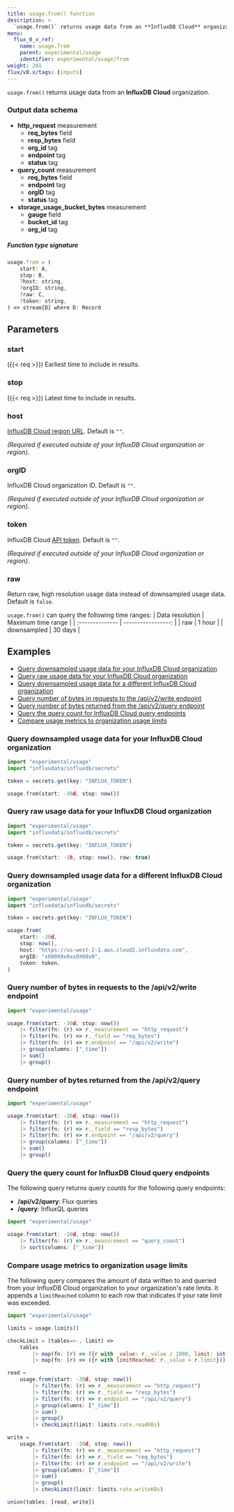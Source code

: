 ```yaml
---
title: usage.from() function
description: >
  `usage.from()` returns usage data from an **InfluxDB Cloud** organization.
menu:
  flux_0_x_ref:
    name: usage.from
    parent: experimental/usage
    identifier: experimental/usage/from
weight: 201
flux/v0.x/tags: [inputs]
---
```


<!------------------------------------------------------------------------------

IMPORTANT: This page was generated from comments in the Flux source code. Any
edits made directly to this page will be overwritten the next time the
documentation is generated. 

To make updates to this documentation, update the function comments above the
function definition in the Flux source code:

https://github.com/influxdata/flux/blob/master/stdlib/experimental/usage/usage.flux#L178-L207

Contributing to Flux: https://github.com/influxdata/flux#contributing
Fluxdoc syntax: https://github.com/influxdata/flux/blob/master/docs/fluxdoc.md

------------------------------------------------------------------------------->

`usage.from()` returns usage data from an **InfluxDB Cloud** organization.

### Output data schema
- **http_request** measurement
  - **req_bytes** field
  - **resp_bytes** field
  - **org_id** tag
  - **endpoint** tag
  - **status** tag
- **query_count** measurement
  - **req_bytes** field
  - **endpoint** tag
  - **orgID** tag
  - **status** tag
- **storage_usage_bucket_bytes** measurement
  - **gauge** field
  - **bucket_id** tag
  - **org_id** tag

##### Function type signature

```js
usage.from = (
    start: A,
    stop: B,
    ?host: string,
    ?orgID: string,
    ?raw: C,
    ?token: string,
) => stream[D] where D: Record
```

## Parameters

### start
({{< req >}})
Earliest time to include in results.



### stop
({{< req >}})
Latest time to include in results.



### host

[InfluxDB Cloud region URL](https://docs.influxdata.com/influxdb/cloud/reference/regions/).
Default is `""`.

_(Required if executed outside of your InfluxDB Cloud organization or region)_.

### orgID

InfluxDB Cloud organization ID. Default is `""`.

_(Required if executed outside of your InfluxDB Cloud organization or region)_.

### token

InfluxDB Cloud [API token](https://docs.influxdata.com/influxdb/cloud/security/tokens/).
Default is `""`.

_(Required if executed outside of your InfluxDB Cloud organization or region)_.

### raw

Return raw, high resolution usage data instead of downsampled usage data.
Default is `false`.

`usage.from()` can query the following time ranges:
| Data resolution | Maximum time range |
| :-------------- | -----------------: |
| raw             |             1 hour |
| downsampled     |            30 days |


## Examples

- [Query downsampled usage data for your InfluxDB Cloud organization](#query-downsampled-usage-data-for-your-influxdb-cloud-organization)
- [Query raw usage data for your InfluxDB Cloud organization](#query-raw-usage-data-for-your-influxdb-cloud-organization)
- [Query downsampled usage data for a different InfluxDB Cloud organization](#query-downsampled-usage-data-for-a-different-influxdb-cloud-organization)
- [Query number of bytes in requests to the /api/v2/write endpoint](#query-number-of-bytes-in-requests-to-the-apiv2write-endpoint)
- [Query number of bytes returned from the /api/v2/query endpoint](#query-number-of-bytes-returned-from-the-apiv2query-endpoint)
- [Query the query count for InfluxDB Cloud query endpoints](#query-the-query-count-for-influxdb-cloud-query-endpoints)
- [Compare usage metrics to organization usage limits](#compare-usage-metrics-to-organization-usage-limits)

### Query downsampled usage data for your InfluxDB Cloud organization

```js
import "experimental/usage"
import "influxdata/influxdb/secrets"

token = secrets.get(key: "INFLUX_TOKEN")

usage.from(start: -30d, stop: now())
```


### Query raw usage data for your InfluxDB Cloud organization

```js
import "experimental/usage"
import "influxdata/influxdb/secrets"

token = secrets.get(key: "INFLUX_TOKEN")

usage.from(start: -1h, stop: now(), raw: true)
```


### Query downsampled usage data for a different InfluxDB Cloud organization

```js
import "experimental/usage"
import "influxdata/influxdb/secrets"

token = secrets.get(key: "INFLUX_TOKEN")

usage.from(
    start: -30d,
    stop: now(),
    host: "https://us-west-2-1.aws.cloud2.influxdata.com",
    orgID: "x000X0x0xx0X00x0",
    token: token,
)
```


### Query number of bytes in requests to the /api/v2/write endpoint

```js
import "experimental/usage"

usage.from(start: -30d, stop: now())
    |> filter(fn: (r) => r._measurement == "http_request")
    |> filter(fn: (r) => r._field == "req_bytes")
    |> filter(fn: (r) => r.endpoint == "/api/v2/write")
    |> group(columns: ["_time"])
    |> sum()
    |> group()
```


### Query number of bytes returned from the /api/v2/query endpoint

```js
import "experimental/usage"

usage.from(start: -30d, stop: now())
    |> filter(fn: (r) => r._measurement == "http_request")
    |> filter(fn: (r) => r._field == "resp_bytes")
    |> filter(fn: (r) => r.endpoint == "/api/v2/query")
    |> group(columns: ["_time"])
    |> sum()
    |> group()
```


### Query the query count for InfluxDB Cloud query endpoints

The following query returns query counts for the following query endpoints:

- **/api/v2/query**: Flux queries
- **/query**: InfluxQL queries

```js
import "experimental/usage"

usage.from(start: -30d, stop: now())
    |> filter(fn: (r) => r._measurement == "query_count")
    |> sort(columns: ["_time"])
```


### Compare usage metrics to organization usage limits

The following query compares the amount of data written to and queried from your
InfluxDB Cloud organization to your organization's rate limits.
It appends a `limitReached` column to each row that indicates if your rate
limit was exceeded.

```js
import "experimental/usage"

limits = usage.limits()

checkLimit = (tables=<-, limit) =>
    tables
        |> map(fn: (r) => ({r with _value: r._value / 1000, limit: int(v: limit) * 60 * 5}))
        |> map(fn: (r) => ({r with limitReached: r._value > r.limit}))

read =
    usage.from(start: -30d, stop: now())
        |> filter(fn: (r) => r._measurement == "http_request")
        |> filter(fn: (r) => r._field == "resp_bytes")
        |> filter(fn: (r) => r.endpoint == "/api/v2/query")
        |> group(columns: ["_time"])
        |> sum()
        |> group()
        |> checkLimit(limit: limits.rate.readKBs)

write =
    usage.from(start: -30d, stop: now())
        |> filter(fn: (r) => r._measurement == "http_request")
        |> filter(fn: (r) => r._field == "req_bytes")
        |> filter(fn: (r) => r.endpoint == "/api/v2/write")
        |> group(columns: ["_time"])
        |> sum()
        |> group()
        |> checkLimit(limit: limits.rate.writeKBs)

union(tables: [read, write])
```

